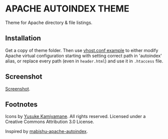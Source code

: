 # APACHE AUTOINDEX THEME

Theme for Apache directory & file listings.

## Installation

Get a copy of theme folder. Then use [vhost.conf example](https://github.com/fuchcz/apache-autoindex-theme/blob/master/vhost.conf) to either modify Apache virtual configuration starting with setting correct path in 'autoindex' alias, or replace every path (even in `header.html`) and use it in `.htaccess` file.

## Screenshot

[Screenshot](http://fuch.cz/images/apache-autoindex-theme-screenshot1.jpg).

## Footnotes

Icons by [Yusuke Kamiyamane](http://p.yusukekamiyamane.com/). All rights reserved. Licensed under a Creative Commons Attribution 3.0 License.

Inspired by [mabishu-apache-autoindex](https://github.com/frandieguez/mabishu-apache-autoindex).